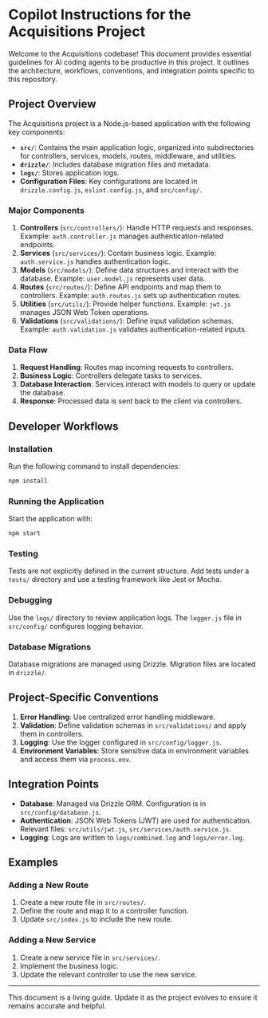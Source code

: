 # Copilot Instructions for the Acquisitions Project

Welcome to the Acquisitions codebase! This document provides essential guidelines for AI coding agents to be productive in this project. It outlines the architecture, workflows, conventions, and integration points specific to this repository.

## Project Overview

The Acquisitions project is a Node.js-based application with the following key components:

- **`src/`**: Contains the main application logic, organized into subdirectories for controllers, services, models, routes, middleware, and utilities.
- **`drizzle/`**: Includes database migration files and metadata.
- **`logs/`**: Stores application logs.
- **Configuration Files**: Key configurations are located in `drizzle.config.js`, `eslint.config.js`, and `src/config/`.

### Major Components

1. **Controllers** (`src/controllers/`): Handle HTTP requests and responses. Example: `auth.controller.js` manages authentication-related endpoints.
2. **Services** (`src/services/`): Contain business logic. Example: `auth.service.js` handles authentication logic.
3. **Models** (`src/models/`): Define data structures and interact with the database. Example: `user.model.js` represents user data.
4. **Routes** (`src/routes/`): Define API endpoints and map them to controllers. Example: `auth.routes.js` sets up authentication routes.
5. **Utilities** (`src/utils/`): Provide helper functions. Example: `jwt.js` manages JSON Web Token operations.
6. **Validations** (`src/validations/`): Define input validation schemas. Example: `auth.validation.js` validates authentication-related inputs.

### Data Flow

1. **Request Handling**: Routes map incoming requests to controllers.
2. **Business Logic**: Controllers delegate tasks to services.
3. **Database Interaction**: Services interact with models to query or update the database.
4. **Response**: Processed data is sent back to the client via controllers.

## Developer Workflows

### Installation

Run the following command to install dependencies:

```bash
npm install
```

### Running the Application

Start the application with:

```bash
npm start
```

### Testing

Tests are not explicitly defined in the current structure. Add tests under a `tests/` directory and use a testing framework like Jest or Mocha.

### Debugging

Use the `logs/` directory to review application logs. The `logger.js` file in `src/config/` configures logging behavior.

### Database Migrations

Database migrations are managed using Drizzle. Migration files are located in `drizzle/`.

## Project-Specific Conventions

1. **Error Handling**: Use centralized error handling middleware.
2. **Validation**: Define validation schemas in `src/validations/` and apply them in controllers.
3. **Logging**: Use the logger configured in `src/config/logger.js`.
4. **Environment Variables**: Store sensitive data in environment variables and access them via `process.env`.

## Integration Points

- **Database**: Managed via Drizzle ORM. Configuration is in `src/config/database.js`.
- **Authentication**: JSON Web Tokens (JWT) are used for authentication. Relevant files: `src/utils/jwt.js`, `src/services/auth.service.js`.
- **Logging**: Logs are written to `logs/combined.log` and `logs/error.log`.

## Examples

### Adding a New Route

1. Create a new route file in `src/routes/`.
2. Define the route and map it to a controller function.
3. Update `src/index.js` to include the new route.

### Adding a New Service

1. Create a new service file in `src/services/`.
2. Implement the business logic.
3. Update the relevant controller to use the new service.

---

This document is a living guide. Update it as the project evolves to ensure it remains accurate and helpful.

